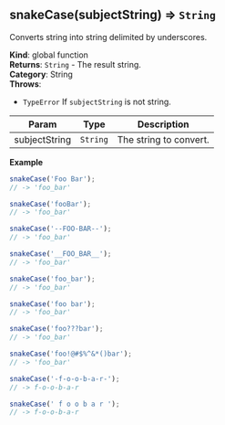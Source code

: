 <a name="snakeCase"></a>

## snakeCase(subjectString) ⇒ <code>String</code>
Converts string into string delimited by underscores.

**Kind**: global function  
**Returns**: <code>String</code> - The result string.  
**Category**: String  
**Throws**:

- <code>TypeError</code> If `subjectString` is not string.


| Param | Type | Description |
| --- | --- | --- |
| subjectString | <code>String</code> | The string to convert. |

**Example**  
```js
snakeCase('Foo Bar');
// -> 'foo_bar'

snakeCase('fooBar');
// -> 'foo_bar'

snakeCase('--FOO-BAR--');
// -> 'foo_bar'

snakeCase('__FOO_BAR__');
// -> 'foo_bar'

snakeCase('foo_bar');
// -> 'foo_bar'

snakeCase('foo bar');
// -> 'foo_bar'

snakeCase('foo???bar');
// -> 'foo_bar'

snakeCase('foo!@#$%^&*()bar');
// -> 'foo_bar'

snakeCase('-f-o-o-b-a-r-');
// -> f-o-o-b-a-r

snakeCase(' f o o b a r ');
// -> f-o-o-b-a-r
```
